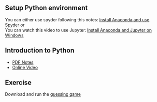 ## Setup Python environment
You can either use spyder following this notes: [Install Anaconda and use Spyder](https://personalpages.manchester.ac.uk/staff/stefan.guettel/py/00-intro.pdf) or  
You can watch this video to use Jupyter: [Install Anaconda and Jupyter on Windows](https://www.youtube.com/watch?v=uOwCiZKj2rg)


## Introduction to Python
+ [PDF Notes](https://github.com/mqhe/learning-materials/blob/main/python/intro/01-python_intro.pdf)
+ [Online Video](https://personalpages.manchester.ac.uk/staff/stefan.guettel/py/01-video.php)

## Exercise
Download and run the [guessing game](https://github.com/mqhe/learning-materials/blob/main/python/intro/01-guessing-game.py)
